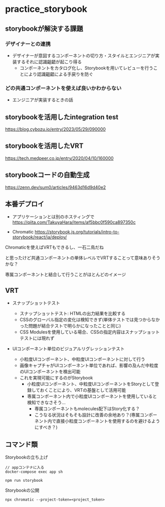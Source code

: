 # practice_storybook

## storybookが解決する課題
### デザイナーとの連携
- デザイナーが意図するコンポーネントの切り方・スタイルとエンジニアが実装するそれに認識齟齬が起こり得る
	- コンポーネントをカタログ化し、Storybookを用いてレビューを行うことにより認識齟齬による手戻りを防ぐ
### どの共通コンポーネントを使えば良いかわからない
- エンジニアが実装するときの話

## storybookを活用したintegration test
https://blog.cybozu.io/entry/2023/05/29/090000

## storybookを活用したVRT
https://tech.medpeer.co.jp/entry/2020/04/10/160000

## storybookコードの自動生成
https://zenn.dev/sum0/articles/9463d16d9d40e2

## 本番デプロイ
- アプリケーションとは別のホスティングで
https://qiita.com/TakuyaHara/items/af5bbc0f590ca897350c

- Chromatic
https://storybook.js.org/tutorials/intro-to-storybook/react/ja/deploy/

Chromaticを使えばVRTもできるし、一石二鳥だね

と思ったけど共通コンポーネントの単体レベルでVRTすることって意味ありそうかな？

専属コンポーネントと結合して行うことがほとんどのイメージ

## VRT
- スナップショットテスト
	- スナップショットテスト: HTMLの出力結果を比較する
	- CSSのグローバル指定の変化は検知できず(単体テストでは見つからなかった問題が結合テストで明らかになったことと同じ)
	- CSS Modulesを使用している場合、CSSの指定内容はスナップショットテストには現れず

- UIコンポーネント単位のビジュアルリグレッションテスト
	- 小粒度UIコンポーネント、中粒度UIコンポーネントに対して行う
	- 画像キャプチャがUIコンポーネント単位であれば、影響の及んだ中粒度のUIコンポーネントを検出可能
	- これを実現可能にするのがStorybook
		- 小粒度UIコンポーネント、中粒度UIコンポーネントをStoryとして登録しておくことにより、VRTの基盤として活用可能
		- 専属コンポーネント内で小粒度UIコンポーネントを使用していると検知できなさそう...
			- 専属コンポーネントもmolecules配下はStory化する？
			- こうなる状況はそもそも設計に改善の余地あり？(専属コンポーネント内で直接小粒度コンポーネントを使用するのを避けるようにすべき？)

## コマンド類
Storybookの立ち上げ
```
// appコンテナに入る
docker-compose exec app sh

npm run storybook
```

Storybookの公開
```
npx chromatic --project-token=<project_token>
```
